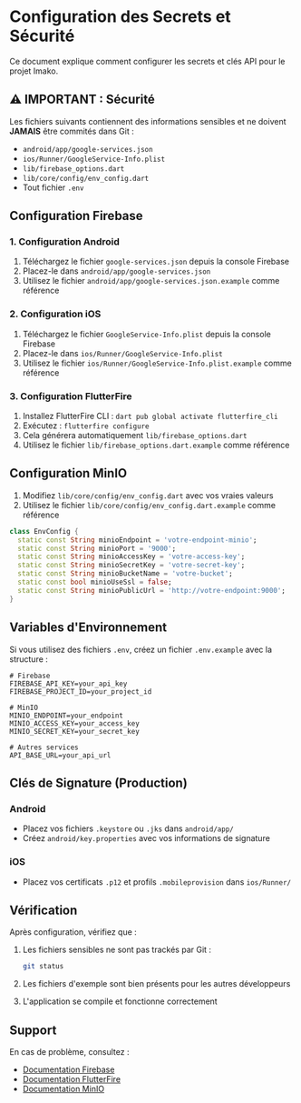 # Configuration des Secrets et Sécurité

Ce document explique comment configurer les secrets et clés API pour le projet Imako.

## ⚠️ IMPORTANT : Sécurité

Les fichiers suivants contiennent des informations sensibles et ne doivent **JAMAIS** être commités dans Git :

- `android/app/google-services.json`
- `ios/Runner/GoogleService-Info.plist`
- `lib/firebase_options.dart`
- `lib/core/config/env_config.dart`
- Tout fichier `.env`

## Configuration Firebase

### 1. Configuration Android

1. Téléchargez le fichier `google-services.json` depuis la console Firebase
2. Placez-le dans `android/app/google-services.json`
3. Utilisez le fichier `android/app/google-services.json.example` comme référence

### 2. Configuration iOS

1. Téléchargez le fichier `GoogleService-Info.plist` depuis la console Firebase
2. Placez-le dans `ios/Runner/GoogleService-Info.plist`
3. Utilisez le fichier `ios/Runner/GoogleService-Info.plist.example` comme référence

### 3. Configuration FlutterFire

1. Installez FlutterFire CLI : `dart pub global activate flutterfire_cli`
2. Exécutez : `flutterfire configure`
3. Cela générera automatiquement `lib/firebase_options.dart`
4. Utilisez le fichier `lib/firebase_options.dart.example` comme référence

## Configuration MinIO

1. Modifiez `lib/core/config/env_config.dart` avec vos vraies valeurs
2. Utilisez le fichier `lib/core/config/env_config.dart.example` comme référence

```dart
class EnvConfig {
  static const String minioEndpoint = 'votre-endpoint-minio';
  static const String minioPort = '9000';
  static const String minioAccessKey = 'votre-access-key';
  static const String minioSecretKey = 'votre-secret-key';
  static const String minioBucketName = 'votre-bucket';
  static const bool minioUseSsl = false;
  static const String minioPublicUrl = 'http://votre-endpoint:9000';
}
```

## Variables d'Environnement

Si vous utilisez des fichiers `.env`, créez un fichier `.env.example` avec la structure :

```env
# Firebase
FIREBASE_API_KEY=your_api_key
FIREBASE_PROJECT_ID=your_project_id

# MinIO
MINIO_ENDPOINT=your_endpoint
MINIO_ACCESS_KEY=your_access_key
MINIO_SECRET_KEY=your_secret_key

# Autres services
API_BASE_URL=your_api_url
```

## Clés de Signature (Production)

### Android
- Placez vos fichiers `.keystore` ou `.jks` dans `android/app/`
- Créez `android/key.properties` avec vos informations de signature

### iOS
- Placez vos certificats `.p12` et profils `.mobileprovision` dans `ios/Runner/`

## Vérification

Après configuration, vérifiez que :

1. Les fichiers sensibles ne sont pas trackés par Git :
   ```bash
   git status
   ```

2. Les fichiers d'exemple sont bien présents pour les autres développeurs

3. L'application se compile et fonctionne correctement

## Support

En cas de problème, consultez :
- [Documentation Firebase](https://firebase.google.com/docs)
- [Documentation FlutterFire](https://firebase.flutter.dev/)
- [Documentation MinIO](https://docs.min.io/) 
